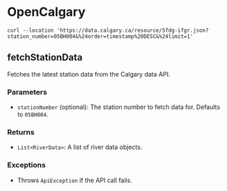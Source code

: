 # OpenCalgary

```curl
curl --location 'https://data.calgary.ca/resource/5fdg-ifgr.json?station_number=05BH004&%24order=timestamp%20DESC&%24limit=1'
```

## fetchStationData

Fetches the latest station data from the Calgary data API.

### Parameters
- `stationNumber` (optional): The station number to fetch data for. Defaults to `05BH004`.

### Returns
- `List<RiverData>`: A list of river data objects.

### Exceptions
- Throws `ApiException` if the API call fails.
